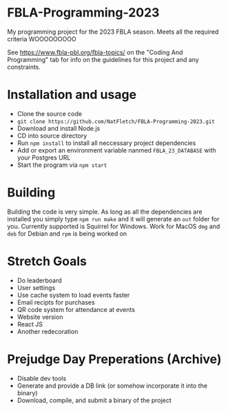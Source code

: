 # FBLA-Programming-2023
My programming project for the 2023 FBLA season. Meets all the required criteria WOOOOOOOOO

See https://www.fbla-pbl.org/fbla-topics/ on the "Coding And Programming" tab for info on the guidelines for this project and any constraints.

# Installation and usage
 - Clone the source code
 - ```git clone https://github.com/NatFletch/FBLA-Programming-2023.git```
 - Download and install Node.js
 - CD into source directory
 - Run `npm install` to install all neccessary project dependencies
 - Add or export an environment variable nanmed `FBLA_23_DATABASE` with your Postgres URL
 - Start the program via `npm start`

# Building
Building the code is very simple. As long as all the dependencies are installed you simply type `npm run make` and it will generate an `out` folder for you. Currently supported is Squirrel for Windows. Work for MacOS `dmg` and `deb` for Debian and `rpm` is being worked on
 
# Stretch Goals
 - Do leaderboard
 - User settings
 - Use cache system to load events faster
 - Email recipts for purchases
 - QR code system for attendance at events
 - Website version
 - React JS
 - Another redecoration


# Prejudge Day Preperations (Archive)
 - Disable dev tools
 - Generate and provide a DB link (or somehow incorporate it into the binary)
 - Download, compile, and submit a binary of the project
